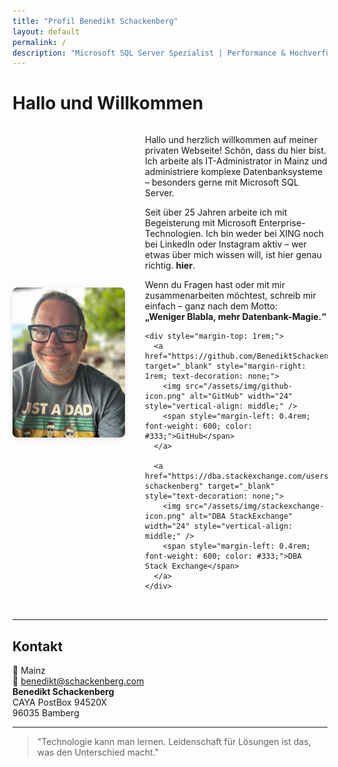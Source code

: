 ```yaml
---
title: "Profil Benedikt Schackenberg"
layout: default
permalink: /
description: "Microsoft SQL Server Spezialist | Performance & Hochverfügbarkeit | Azure & Cloud Architekturen"
---
```


# Hallo und Willkommen

<div style="display: flex; align-items: center; gap: 2rem; flex-wrap: wrap; margin-bottom: 2rem;">

  <img src="/assets/img/benedikt.jpg" alt="Benedikt Schackenberg" width="180" style="border-radius: 8px; box-shadow: 0 2px 8px rgba(0,0,0,0.1);" />

  <div style="flex: 1; min-width: 250px;">
    <p>
	Hallo und herzlich willkommen auf meiner privaten Webseite!
	Schön, dass du hier bist. Ich arbeite als IT-Administrator in Mainz und administriere komplexe Datenbanksysteme – besonders gerne mit Microsoft SQL Server.
    </p>
    <p>
      Seit über 25 Jahren arbeite ich mit Begeisterung mit Microsoft Enterprise-Technologien. Ich bin weder bei XING noch bei LinkedIn oder Instagram aktiv – wer etwas über mich wissen will, ist hier genau richtig. <strong>hier</strong>.
    </p>
    <p>
      Wenn du Fragen hast oder mit mir zusammenarbeiten möchtest, schreib mir einfach – ganz nach dem Motto:

<br />
      <strong>„Weniger Blabla, mehr Datenbank-Magie.“</strong>
    </p>

    <div style="margin-top: 1rem;">
      <a href="https://github.com/BenediktSchackenberg" target="_blank" style="margin-right: 1rem; text-decoration: none;">
        <img src="/assets/img/github-icon.png" alt="GitHub" width="24" style="vertical-align: middle;" />
        <span style="margin-left: 0.4rem; font-weight: 600; color: #333;">GitHub</span>
      </a>

      <a href="https://dba.stackexchange.com/users/86101/benedikt-schackenberg" target="_blank" style="text-decoration: none;">
        <img src="/assets/img/stackexchange-icon.png" alt="DBA StackExchange" width="24" style="vertical-align: middle;" />
        <span style="margin-left: 0.4rem; font-weight: 600; color: #333;">DBA Stack Exchange</span>
      </a>
    </div>

  </div>

</div>

---

## Kontakt

📍 Mainz  
📧 <a href="mailto:benedikt@schackenberg.com">benedikt@schackenberg.com</a><br>
  <strong>Benedikt Schackenberg</strong>
  <br>
  CAYA PostBox 94520X
  <br>
  96035 Bamberg

---

> "Technologie kann man lernen. Leidenschaft für Lösungen ist das, was den Unterschied macht."
